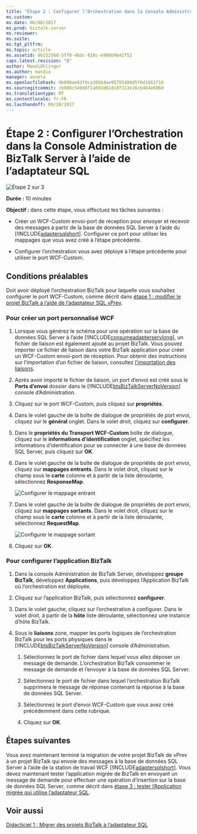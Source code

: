```yaml
---
title: "Étape 2 : Configurer l’Orchestration dans la Console Administration de BizTalk Server à l’aide de l’adaptateur SQL | Documents Microsoft"
ms.custom: 
ms.date: 06/08/2017
ms.prod: biztalk-server
ms.reviewer: 
ms.suite: 
ms.tgt_pltfrm: 
ms.topic: article
ms.assetid: d6152560-5ff0-4bdc-818c-e906b9642f52
caps.latest.revision: "8"
author: MandiOhlinger
ms.author: mandia
manager: anneta
ms.openlocfilehash: 9b090ae83f0ca36bb4ae95795480d5f0d1661f16
ms.sourcegitcommit: cb908c540d8f1a692d01dc8f313e16cb4b4e696d
ms.translationtype: MT
ms.contentlocale: fr-FR
ms.lasthandoff: 09/20/2017
---
```

# <a name="step-2-configure-the-orchestration-in-biztalk-server-administration-console-using-the-sql-adapter"></a>Étape 2 : Configurer l’Orchestration dans la Console Administration de BizTalk Server à l’aide de l’adaptateur SQL
![Étape 2 sur 3](../../adapters-and-accelerators/adapter-oracle-database/media/step-2of3.gif "Step_2of3")  
  
 **Durée :** 10 minutes  
  
 **Objectif :** dans cette étape, vous effectuez les tâches suivantes :  
  
-   Créer un WCF-Custom envoi-port de réception pour envoyer et recevoir des messages à partir de la base de données SQL Server à l’aide du [!INCLUDE[adaptersqlshort](../../includes/adaptersqlshort-md.md)]. Configurer ce port pour utiliser les mappages que vous avez créé à l’étape précédente.  
  
-   Configurer l’orchestration vous avez déployé à l’étape précédente pour utiliser le port WCF-Custom.  
  
## <a name="prerequisites"></a>Conditions préalables  
 Doit avoir déployé l’orchestration BizTalk pour laquelle vous souhaitez configurer le port WCF-Custom, comme décrit dans [étape 1 : modifier le projet BizTalk à l’aide de l’adaptateur SQL vPrev](../../adapters-and-accelerators/adapter-sql/step-1-modify-the-vprev-biztalk-project-using-the-sql-adapter.md).  
  
### <a name="to-create-a-wcf-custom-port"></a>Pour créer un port personnalisé WCF  
  
1.  Lorsque vous générez le schéma pour une opération sur la base de données SQL Server à l’aide [!INCLUDE[consumeadapterservlong](../../includes/consumeadapterservlong-md.md)], un fichier de liaison est également ajouté au projet BizTalk. Vous pouvez importer ce fichier de liaison dans votre BizTalk application pour créer un WCF-Custom envoi-port de réception. Pour obtenir des instructions sur l’importation d’un fichier de liaison, consultez [l’importation des liaisons](http://msdn.microsoft.com/library/48de3a04-4ce8-4ba9-91b6-7e125689fd53).  
  
2.  Après avoir importé le fichier de liaison, un port d’envoi est créé sous le **Ports d’envoi** dossier dans le [!INCLUDE[btsBizTalkServerNoVersion](../../includes/btsbiztalkservernoversion-md.md)] console d’Administration.  
  
3.  Cliquez sur le port WCF-Custom, puis cliquez sur **propriétés**.  
  
4.  Dans le volet gauche de la boîte de dialogue de propriétés de port envoi, cliquez sur le **général** onglet. Dans le volet droit, cliquez sur **configurer**.  
  
5.  Dans le **propriétés du Transport WCF-Custom** boîte de dialogue, cliquez sur le **informations d’identification** onglet, spécifiez les informations d’identification pour se connecter à une base de données SQL Server, puis cliquez sur **OK**.  
  
6.  Dans le volet gauche de la boîte de dialogue de propriétés de port envoi, cliquez sur **mappages entrants**. Dans le volet droit, cliquez sur le champ sous le **carte** colonne et à partir de la liste déroulante, sélectionnez **ResponseMap**.  
  
     ![Configurer le mappage entrant](../../adapters-and-accelerators/adapter-sql/media/21e5a23c-7319-4324-8f09-52118ebeeea9.gif "21e5a23c-7319-4324-8f09-52118ebeeea9")  
  
7.  Dans le volet gauche de la boîte de dialogue de propriétés de port envoi, cliquez sur **mappages sortants**. Dans le volet droit, cliquez sur le champ sous le **carte** colonne et à partir de la liste déroulante, sélectionnez **RequestMap**.  
  
     ![Configurer le mappage sortant](../../adapters-and-accelerators/adapter-sql/media/5b54e09b-8784-4df6-a279-e8aed813114e.gif "5b54e09b-8784-4df6-a279-e8aed813114e")  
  
8.  Cliquez sur **OK**.  
  
### <a name="to-configure-the-biztalk-application"></a>Pour configurer l’application BizTalk  
  
1.  Dans la console Administration de BizTalk Server, développez **groupe BizTalk**, développez **Applications**, puis développez l’Application BizTalk où l’orchestration est déployée.  
  
2.  Cliquez sur l’application BizTalk, puis sélectionnez **configurer**.  
  
3.  Dans le volet gauche, cliquez sur l’orchestration à configurer. Dans le volet droit, à partir de la **hôte** liste déroulante, sélectionnez une instance d’hôte BizTalk.  
  
4.  Sous le **liaisons** zone, mapper les ports logiques de l’orchestration BizTalk pour les ports physiques dans le [!INCLUDE[btsBizTalkServerNoVersion](../../includes/btsbiztalkservernoversion-md.md)] console d’Administration.  
  
    1.  Sélectionnez le port de fichier dans lequel vous allez déposer un message de demande. L’orchestration BizTalk consommer le message de demande et l’envoyer à la base de données SQL Server.  
  
    2.  Sélectionnez le port de fichier dans lequel l’orchestration BizTalk supprimera le message de réponse contenant la réponse à la base de données SQL Server.  
  
    3.  Sélectionnez le port d’envoi WCF-Custom que vous avez créé précédemment dans cette rubrique.  
  
    4.  Cliquez sur **OK**.  
  
## <a name="next-steps"></a>Étapes suivantes  
 Vous avez maintenant terminé la migration de votre projet BizTalk de vPrev à un projet BizTalk qui envoie des messages à la base de données SQL Server à l’aide de la station de travail WCF [!INCLUDE[adaptersqlshort](../../includes/adaptersqlshort-md.md)]. Vous devez maintenant tester l’application migrée de BizTalk en envoyant un message de demande pour effectuer une opération d’insertion sur la base de données SQL Server, comme décrit dans [étape 3 : tester l’Application migrée qui utilise l’adaptateur SQL](../../adapters-and-accelerators/adapter-sql/step-3-test-the-migrated-application-that-uses-the-sql-adapter.md).  
  
## <a name="see-also"></a>Voir aussi  
 [Didacticiel 1 : Migrer des projets BizTalk à l’adaptateur SQL](../../adapters-and-accelerators/adapter-sql/tutorial-1-migrate-biztalk-projects-to-the-sql-adapter.md)